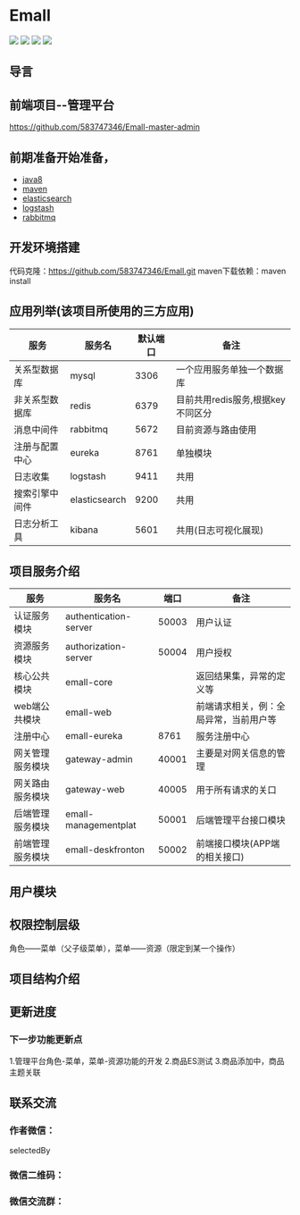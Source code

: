 # Emall

[![](https://travis-ci.org/583747346/Emall.svg?branch=master)](https://github.com/583747346/Emall)
[![](https://codecov.io/gh/583747346/Emall/branch/master/graph/badge.svg)](https://codecov.io/gh/583747346/Emall)
![](https://img.shields.io/badge/springcloud-Hoxton.SR6-blue.svg)
![](https://img.shields.io/badge/springboot-2.2.8.RELEASE-orange.svg)

## 导言


## 前端项目--管理平台
https://github.com/583747346/Emall-master-admin

## 前期准备开始准备，
- [java8](http://www.oracle.com/technetwork/java/javase/downloads/index.html) 
- [maven](http://maven.apache.org/) 
- [elasticsearch](https://www.elastic.co/cn/elasticsearch/)
- [logstash](https://www.elastic.co/cn/logstash)
- [rabbitmq](https://www.rabbitmq.com/)

## 开发环境搭建
代码克隆：https://github.com/583747346/Emall.git
maven下载依赖：maven install

## 应用列举(该项目所使用的三方应用)
|  服务           |   服务名         |  默认端口     | 备注                                            |
|----------------|-----------------|-----------|-------------------------------------------------|
|  关系型数据库    |   mysql         |  3306     | 一个应用服务单独一个数据库                          |
|  非关系型数据库   |  redis         |  6379     | 目前共用redis服务,根据key不同区分                   |
|  消息中间件      |  rabbitmq      |  5672     |  目前资源与路由使用                                |
|  注册与配置中心  |   eureka        |  8761     |  单独模块                                        |
|  日志收集       |   logstash      |  9411     |  共用                                           |
|  搜索引擎中间件  |   elasticsearch |  9200     |  共用                                           |
|  日志分析工具    |   kibana        |  5601     |  共用(日志可视化展现)                             |

## 项目服务介绍
|  服务           |   服务名         |  端口     | 备注                                            |
|----------------|-----------------|-----------|-------------------------------------------------|
|  认证服务模块     |   authentication-server     |  50003     | 用户认证     |
|  资源服务模块     |  authorization-server       |  50004     | 用户授权    |
|  核心公共模块     |  emall-core                 |            | 返回结果集，异常的定义等   |
|  web端公共模块    |   emall-web                |            |  前端请求相关，例：全局异常，当前用户等 |
|  注册中心         |   emall-eureka             |  8761      |  服务注册中心   |
|  网关管理服务模块  |   gateway-admin            |  40001     |  主要是对网关信息的管理  |
|  网关路由服务模块  |   gateway-web              |  40005     |  用于所有请求的关口    |
|  后端管理服务模块  |   emall-managementplat    |  50001      |  后端管理平台接口模块  |
|  前端管理服务模块  |   emall-deskfronton       |  50002      |   前端接口模块(APP端的相关接口)  |

## 用户模块

## 权限控制层级
角色——菜单（父子级菜单），菜单——资源（限定到某一个操作）

## 项目结构介绍

## 更新进度
### 下一步功能更新点
1.管理平台角色-菜单，菜单-资源功能的开发
2.商品ES测试
3.商品添加中，商品主题关联

## 联系交流
### 作者微信：
selectedBy
### 微信二维码：

### 微信交流群：
